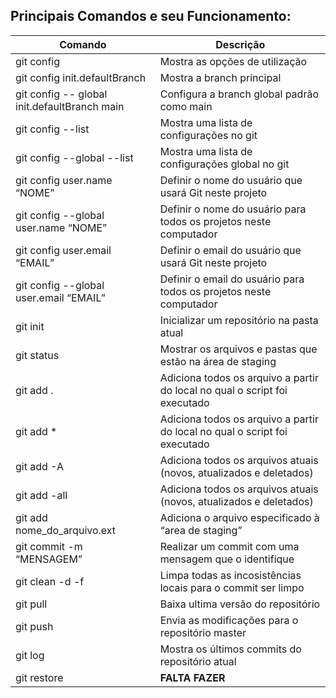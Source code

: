 ## Principais Comandos e seu Funcionamento:

Comando                                       | Descrição
-------------                                 | -------------
git config      	                            | Mostra as opções de utilização
git config init.defaultBranch                 | Mostra a branch principal
git config -- global init.defaultBranch main  | Configura a branch global padrão como main
git config --list	                            | Mostra uma lista de configurações no git
git config --global --list	                  | Mostra uma lista de configurações global no git
git config user.name “NOME”	                  | Definir o nome do usuário que usará Git neste projeto
git config --global user.name “NOME”	        | Definir o nome do usuário para todos os projetos neste computador
git config user.email “EMAIL”	                | Definir o email do usuário que usará Git neste projeto
git config --global user.email “EMAIL”	      | Definir o email do usuário para todos os projetos neste computador
git init                                      | Inicializar um repositório na pasta atual
git status	                                  | Mostrar os arquivos e pastas que estão na área de staging
git add .                                     | Adiciona todos os arquivo a partir do local no qual o script foi executado
git add *                                     | Adiciona todos os arquivo a partir do local no qual o script foi executado
git add -A                                    | Adiciona todos os arquivos atuais (novos, atualizados e deletados)
git add -all                                  | Adiciona todos os arquivos atuais (novos, atualizados e deletados)
git add nome_do_arquivo.ext                   | Adiciona o arquivo especificado à “area de staging”
git commit -m “MENSAGEM”                      | Realizar um commit com uma mensagem que o identifique
git clean -d -f                               | Limpa todas as incosistências locais para o commit ser limpo
git pull                                      | Baixa ultima versão do repositório
git push                                      | Envia as modificações para o repositório master
git log	                                      | Mostra os últimos commits do repositório atual
git restore                                   | **FALTA FAZER**
